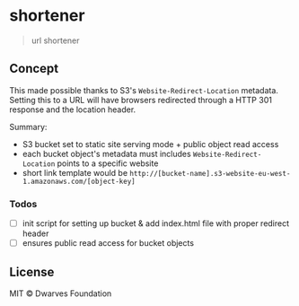 # shortener

> url shortener

## Concept

This made possible thanks to S3's `Website-Redirect-Location` metadata. Setting this to a URL will have browsers redirected through a HTTP 301 response and the location header.

Summary:
- S3 bucket set to static site serving mode + public object read access
- each bucket object's metadata must includes `Website-Redirect-Location` points to a specific website
- short link template would be `http://[bucket-name].s3-website-eu-west-1.amazonaws.com/[object-key]`

### Todos

- [ ] init script for setting up bucket & add index.html file with proper redirect header
- [ ] ensures public read access for bucket objects

## License

MIT &copy; Dwarves Foundation
